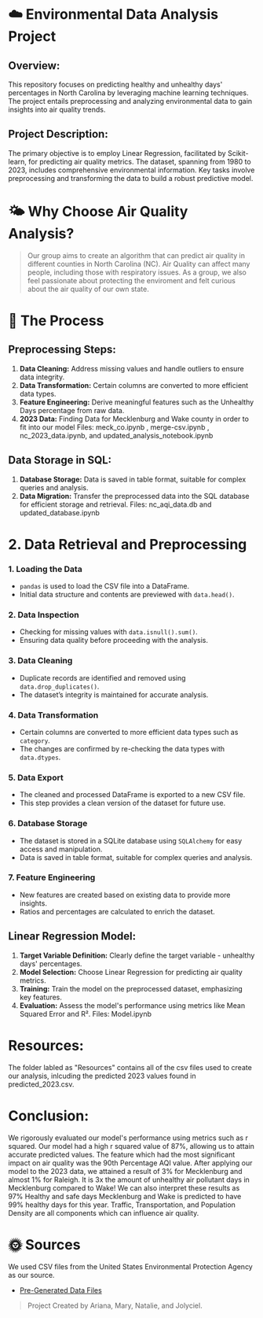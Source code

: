 # ☁️ Environmental Data Analysis Project
## Overview:
This repository focuses on predicting healthy and unhealthy days' percentages in North Carolina by leveraging machine learning techniques. The project entails preprocessing and analyzing environmental data to gain insights into air quality trends. 

## Project Description:
The primary objective is to employ Linear Regression, facilitated by Scikit-learn, for predicting air quality metrics. The dataset, spanning from 1980 to 2023, includes comprehensive environmental information. Key tasks involve preprocessing and transforming the data to build a robust predictive model.

# 🌤️ Why Choose Air Quality Analysis?
> Our group aims to create an algorithm that can predict air quality in different counties in North Carolina (NC). Air Quality can affect many people, including those with respiratory issues. As a group, we also feel passionate about protecting the enviroment and felt curious about the air quality of our own state. 

# 🌙 The Process
## Preprocessing Steps:

1. **Data Cleaning:** Address missing values and handle outliers to ensure data integrity.
2. **Data Transformation:**  Certain columns are converted to more efficient data types.
3. **Feature Engineering:** Derive meaningful features such as the Unhealthy Days percentage from raw data.
4. **2023 Data:** Finding Data for Mecklenburg and Wake county in order to fit into our model
   Files: meck_co.ipynb , merge-csv.ipynb , nc_2023_data.ipynb, and updated_analysis_notebook.ipynb

## Data Storage in SQL:
1. **Database Storage:** Data is saved in table format, suitable for complex queries and analysis.
2. **Data Migration:** Transfer the preprocessed data into the SQL database for efficient storage and retrieval.
   Files: nc_aqi_data.db and updated_database.ipynb 

# 2. Data Retrieval and Preprocessing

### 1. Loading the Data
- `pandas` is used to load the CSV file into a DataFrame.
- Initial data structure and contents are previewed with `data.head()`.

### 2. Data Inspection
- Checking for missing values with `data.isnull().sum()`.
- Ensuring data quality before proceeding with the analysis.

### 3. Data Cleaning
- Duplicate records are identified and removed using `data.drop_duplicates()`.
- The dataset’s integrity is maintained for accurate analysis.

### 4. Data Transformation
- Certain columns are converted to more efficient data types such as `category`.
- The changes are confirmed by re-checking the data types with `data.dtypes`.

### 5. Data Export
- The cleaned and processed DataFrame is exported to a new CSV file.
- This step provides a clean version of the dataset for future use.

### 6. Database Storage
- The dataset is stored in a SQLite database using `SQLAlchemy` for easy access and manipulation.
- Data is saved in table format, suitable for complex queries and analysis.

### 7. Feature Engineering
- New features are created based on existing data to provide more insights.
- Ratios and percentages are calculated to enrich the dataset.

## Linear Regression Model: 
1. **Target Variable Definition:** Clearly define the target variable - unhealthy days' percentages.
2. **Model Selection:** Choose Linear Regression for predicting air quality metrics.
3. **Training:** Train the model on the preprocessed dataset, emphasizing key features.
4. **Evaluation:** Assess the model's performance using metrics like Mean Squared Error and R².
   Files: Model.ipynb

# Resources: 
The folder labled as "Resources" contains all of the csv files used to create our analysis, inlcuding the predicted 2023 values found in predicted_2023.csv. 

# Conclusion:

We rigorously evaluated our model's performance using metrics such as r squared. Our model had a high r squared value of 87%, allowing us to attain accurate predicted values. The feature which had the most significant impact on air quality was the 90th Percentage AQI value. After applying our model to the 2023 data, we attained a result of 3% for Mecklenburg and almost 1% for Raleigh. It is 3x the amount of unhealthy air pollutant days in Mecklenburg compared to Wake! We can also interpret these results as 97% Healthy and safe days Mecklenburg and Wake is predicted to have 99% healthy days for this year. Traffic, Transportation, and Population Density are all components which can influence air quality.

# 🌞 Sources
We used CSV files from the United States Environmental Protection Agency as our source.
- [Pre-Generated Data Files](https://aqs.epa.gov/aqsweb/airdata/download_files.html#Annual)

> Project Created by Ariana, Mary, Natalie, and Jolyciel.

